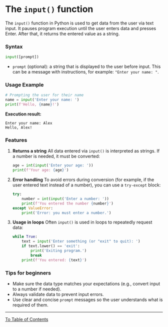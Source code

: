 # The `input()` function
The `input()` function in Python is used to get data from the user via text input. It pauses program execution until the user enters data and presses Enter. After that, it returns the entered value as a string.

### Syntax
```python
input([prompt])
```

- `prompt` (optional): a string that is displayed to the user before input. This can be a message with instructions, for example: `"Enter your name: "`.

### Usage Example
```python
# Prompting the user for their name
name = input('Enter your name: ')
print(f'Hello, {name}!')
```

**Execution result:**
```
Enter your name: Alex
Hello, Alex!
```

### Features
1. **Returns a string**
   All data entered via `input()` is interpreted as strings. If a number is needed, it must be converted:
   ```python
   age = int(input('Enter your age: '))
   print(f'Your age: {age}')
   ```

2. **Error handling**
   To avoid errors during conversion (for example, if the user entered text instead of a number), you can use a `try-except` block:
   ```python
   try:
       number = int(input('Enter a number: '))
       print(f'You entered the number {number}')
   except ValueError:
       print('Error: you must enter a number.')
   ```

3. **Usage in loops**
   Often `input()` is used in loops to repeatedly request data:
   ```python
   while True:
       text = input('Enter something (or "exit" to quit): ')
       if text.lower() == 'exit':
           print('Exiting program.')
           break
       print(f'You entered: {text}')
   ```

### Tips for beginners
- Make sure the data type matches your expectations (e.g., convert input to a number if needed).
- Always validate data to prevent input errors.
- Use clear and concise `prompt` messages so the user understands what is required of them.

---

  [To Table of Contents](https://github.com/hypo69/101_python_computer_games_ru/blob/master/cheat_sheets#readme)
